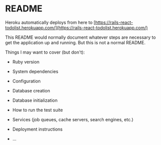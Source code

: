 # README
Heroku automatically deploys from here to [https://rails-react-todolist.herokuapp.com/](https://rails-react-todolist.herokuapp.com/)

This README would normally document whatever steps are necessary to get the
application up and running. But this is not a normal README.

Things I may want to cover (but don't):

* Ruby version

* System dependencies

* Configuration

* Database creation

* Database initialization

* How to run the test suite

* Services (job queues, cache servers, search engines, etc.)

* Deployment instructions

* ...
